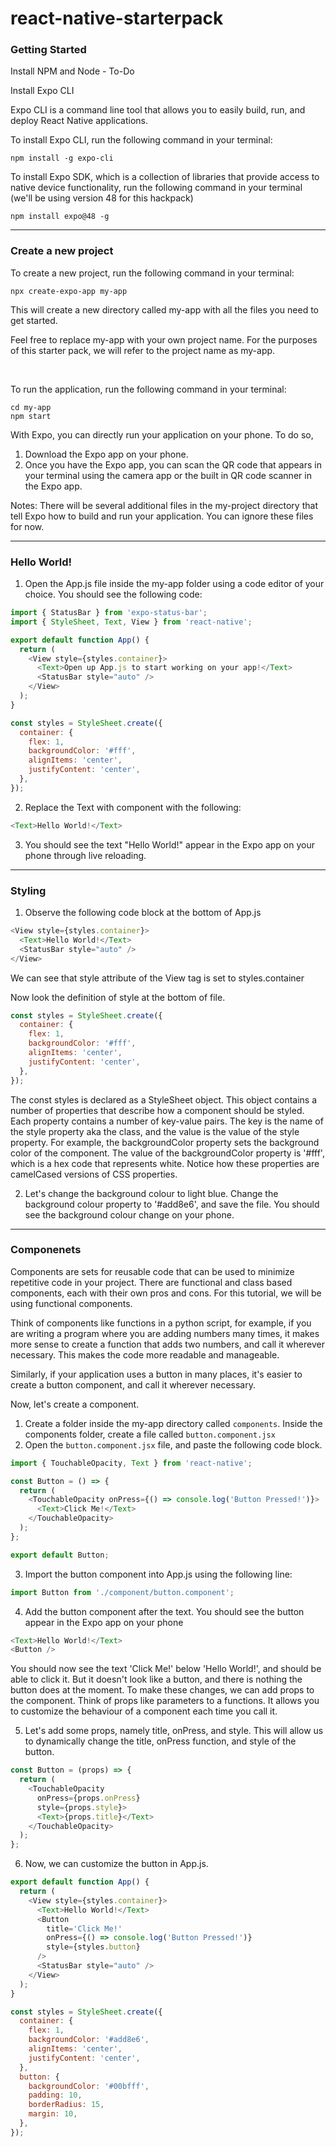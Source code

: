# react-native-starterpack

### Getting Started
Install NPM and Node - To-Do

Install Expo CLI

Expo CLI is a command line tool that allows you to easily build, run, and deploy React Native applications.

To install Expo CLI, run the following command in your terminal:

    npm install -g expo-cli

To install Expo SDK, which is a collection of libraries that provide access to native device functionality, run the following command in your terminal (we'll be using version 48 for this hackpack)

    npm install expo@48 -g
----------
### Create a new project

To create a new project, run the following command in your terminal:

    npx create-expo-app my-app
    
This will create a new directory called my-app with all the files you need to get started. 

Feel free to replace my-app with your own project name. For the purposes of this starter pack, we will refer to the project name as my-app.

<br>

To run the application, run the following command in your terminal:

    cd my-app
    npm start
    
With Expo, you can directly run your application on your phone. To do so, 

1. Download the Expo app on your phone.
2. Once you have the Expo app, you can scan the QR code that appears in your terminal using the camera app or the built in QR code scanner in the Expo app.

Notes: There will be several additional files in the my-project directory that tell Expo how to build and run your application. You can ignore these files for now.

------
### Hello World!

1. Open the App.js file inside the my-app folder using a code editor of your choice. You should see the following code:

```js
import { StatusBar } from 'expo-status-bar';
import { StyleSheet, Text, View } from 'react-native';

export default function App() {
  return (
    <View style={styles.container}>
      <Text>Open up App.js to start working on your app!</Text>
      <StatusBar style="auto" />
    </View>
  );
}

const styles = StyleSheet.create({
  container: {
    flex: 1,
    backgroundColor: '#fff',
    alignItems: 'center',
    justifyContent: 'center',
  },
});
```

2. Replace the Text with component with the following:
```js
<Text>Hello World!</Text>
```

3. You should see the text "Hello World!" appear in the Expo app on your phone through live reloading.

----
### Styling

1. Observe the following code block at the bottom of App.js
```js
<View style={styles.container}>
  <Text>Hello World!</Text>
  <StatusBar style="auto" />
</View>
```
We can see that style attribute of the View tag is set to styles.container

Now look the definition of style at the bottom of file.
```js
const styles = StyleSheet.create({
  container: {
    flex: 1,
    backgroundColor: '#fff',
    alignItems: 'center',
    justifyContent: 'center',
  },
});
```

The const styles is declared as a StyleSheet object. This object contains a number of properties that describe how a component should be styled. Each property contains a number of key-value pairs. The key is the name of the style property aka the class, and the value is the value of the style property. For example, the backgroundColor property sets the background color of the component. The value of the backgroundColor property is '#fff', which is a hex code that represents white. Notice how these properties are camelCased versions of CSS properties.

2. Let's change the background colour to light blue. Change the background colour property to '#add8e6', and save the file. You should see the background colour change on your phone.

---
### Componenets

Components are sets for reusable code that can be used to minimize repetitive code in your project. There are functional and class based components, each with their own pros and cons. For this tutorial, we will be using functional components. 

Think of components like functions in a python script, for example, if you are writing a program where you are adding numbers many times, it makes more sense to create a function that adds two numbers, and call it wherever necessary. This makes the code more readable and manageable.

Similarly, if your application uses a button in many places, it's easier to create a button component, and call it wherever necessary.

Now, let's create a component.

1. Create a folder inside the my-app directory called `components`. Inside the components folder, create a file called `button.component.jsx`
2. Open the `button.component.jsx` file, and paste the following code block.

```js
import { TouchableOpacity, Text } from 'react-native';

const Button = () => {
  return (
    <TouchableOpacity onPress={() => console.log('Button Pressed!')}>
      <Text>Click Me!</Text>
    </TouchableOpacity>
  );
};

export default Button;
```

3. Import the button component into App.js using the following line:
```js
import Button from './component/button.component';
```

4. Add the button component after the text. You should see the button appear in the Expo app on your phone
```js
<Text>Hello World!</Text>
<Button />
```

You should now see the text 'Click Me!' below 'Hello World!', and should be able to click it. But it doesn't look like a button, and there is nothing the button does at the moment. To make these changes, we can add props to the component. Think of props like parameters to a functions. It allows you to customize the behaviour of a component each time you call it. 

5. Let's add some props, namely title, onPress, and style. This will allow us to dynamically change the title, onPress function, and style of the button.
```js
const Button = (props) => {
  return (
    <TouchableOpacity
      onPress={props.onPress}
      style={props.style}>
      <Text>{props.title}</Text>
    </TouchableOpacity>
  );
};
```

6. Now, we can customize the button in App.js.
```js
export default function App() {
  return (
    <View style={styles.container}>
      <Text>Hello World!</Text>
      <Button
        title='Click Me!'
        onPress={() => console.log('Button Pressed!')}
        style={styles.button}
      />
      <StatusBar style="auto" />
    </View>
  );
}

const styles = StyleSheet.create({
  container: {
    flex: 1,
    backgroundColor: '#add8e6',
    alignItems: 'center',
    justifyContent: 'center',
  },
  button: {
    backgroundColor: '#00bfff',
    padding: 10,
    borderRadius: 15,
    margin: 10,
  },
});
```

